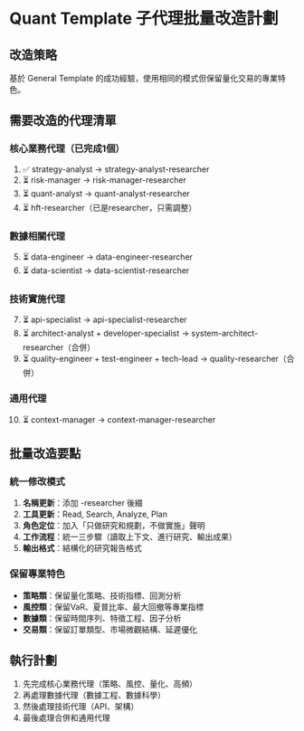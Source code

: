 # Quant Template 子代理批量改造計劃

## 改造策略
基於 General Template 的成功經驗，使用相同的模式但保留量化交易的專業特色。

## 需要改造的代理清單

### 核心業務代理（已完成1個）
1. ✅ strategy-analyst → strategy-analyst-researcher 
2. ⏳ risk-manager → risk-manager-researcher
3. ⏳ quant-analyst → quant-analyst-researcher
4. ⏳ hft-researcher（已是researcher，只需調整）

### 數據相關代理
5. ⏳ data-engineer → data-engineer-researcher
6. ⏳ data-scientist → data-scientist-researcher

### 技術實施代理
7. ⏳ api-specialist → api-specialist-researcher
8. ⏳ architect-analyst + developer-specialist → system-architect-researcher（合併）
9. ⏳ quality-engineer + test-engineer + tech-lead → quality-researcher（合併）

### 通用代理
10. ⏳ context-manager → context-manager-researcher

## 批量改造要點

### 統一修改模式
1. **名稱更新**：添加 -researcher 後綴
2. **工具更新**：Read, Search, Analyze, Plan
3. **角色定位**：加入「只做研究和規劃，不做實施」聲明
4. **工作流程**：統一三步驟（讀取上下文、進行研究、輸出成果）
5. **輸出格式**：結構化的研究報告格式

### 保留專業特色
- **策略類**：保留量化策略、技術指標、回測分析
- **風控類**：保留VaR、夏普比率、最大回撤等專業指標
- **數據類**：保留時間序列、特徵工程、因子分析
- **交易類**：保留訂單類型、市場微觀結構、延遲優化

## 執行計劃
1. 先完成核心業務代理（策略、風控、量化、高頻）
2. 再處理數據代理（數據工程、數據科學）
3. 然後處理技術代理（API、架構）
4. 最後處理合併和通用代理